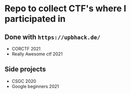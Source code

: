 # Repo to collect CTF's where I participated in

## Done with `https://upbhack.de/`

- CORCTF 2021
- Really Awesome ctf 2021

## Side projects

- CSGC 2020
- Google beginners 2021
